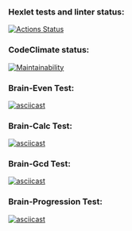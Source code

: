 ### Hexlet tests and linter status:

[![Actions Status](https://github.com/BiscayN/python-project-49/actions/workflows/hexlet-check.yml/badge.svg)](https://github.com/BiscayN/python-project-49/actions)

### CodeClimate status: 
[![Maintainability](https://api.codeclimate.com/v1/badges/83457b9fd7b67208524c/maintainability)](https://codeclimate.com/github/BiscayN/python-project-49/maintainability)

### Brain-Even Test:
[![asciicast](https://asciinema.org/a/qZlswideTs2fVDc6qpCy2EsIc.svg)](https://asciinema.org/a/qZlswideTs2fVDc6qpCy2EsIc)

### Brain-Calc Test:
[![asciicast](https://asciinema.org/a/mkMowswaIrjQpgW8QyvtBGrHi.svg)](https://asciinema.org/a/mkMowswaIrjQpgW8QyvtBGrHi)

### Brain-Gcd Test:
[![asciicast](https://asciinema.org/a/Sx9fBpsgZRe3CRAhZfg5HmU8Y.svg)](https://asciinema.org/a/Sx9fBpsgZRe3CRAhZfg5HmU8Y)

### Brain-Progression Test:
[![asciicast](https://asciinema.org/a/bas44UDYztpBdyHiJj0qDa0Xo.svg)](https://asciinema.org/a/bas44UDYztpBdyHiJj0qDa0Xo)